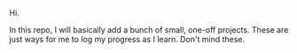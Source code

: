 Hi.

In this repo, I will basically add a bunch of small, one-off projects.
These are just ways for me to log my progress as I learn.
Don't mind these.
